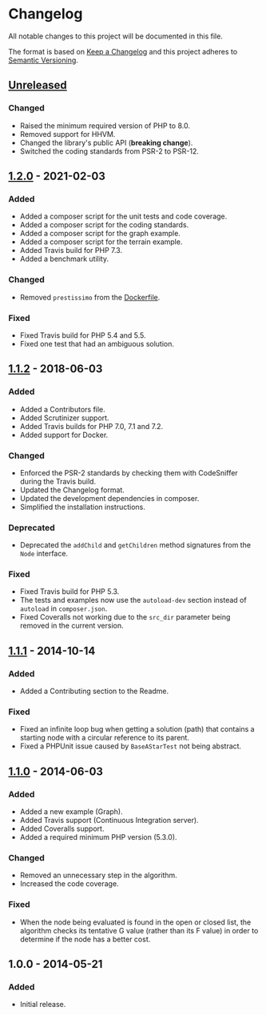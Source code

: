 # Changelog
All notable changes to this project will be documented in this file.

The format is based on [Keep a Changelog](https://keepachangelog.com/en/1.0.0/)
and this project adheres to [Semantic Versioning](https://semver.org/spec/v2.0.0.html).

## [Unreleased]
### Changed
- Raised the minimum required version of PHP to 8.0.
- Removed support for HHVM.
- Changed the library's public API (**breaking change**).
- Switched the coding standards from PSR-2 to PSR-12.

## [1.2.0] - 2021-02-03
### Added
- Added a composer script for the unit tests and code coverage.
- Added a composer script for the coding standards.
- Added a composer script for the graph example.
- Added a composer script for the terrain example.
- Added Travis build for PHP 7.3.
- Added a benchmark utility.

### Changed
- Removed `prestissimo` from the [Dockerfile](Dockerfile).

### Fixed
- Fixed Travis build for PHP 5.4 and 5.5.
- Fixed one test that had an ambiguous solution.

## [1.1.2] - 2018-06-03
### Added
- Added a Contributors file.
- Added Scrutinizer support.
- Added Travis builds for PHP 7.0, 7.1 and 7.2.
- Added support for Docker.

### Changed
- Enforced the PSR-2 standards by checking them with CodeSniffer during the Travis build.
- Updated the Changelog format.
- Updated the development dependencies in composer.
- Simplified the installation instructions.

### Deprecated
- Deprecated the `addChild` and `getChildren` method signatures from the `Node` interface.

### Fixed
- Fixed Travis build for PHP 5.3.
- The tests and examples now use the `autoload-dev` section instead of `autoload` in `composer.json`.
- Fixed Coveralls not working due to the `src_dir` parameter being removed in the current version.

## [1.1.1] - 2014-10-14
### Added
- Added a Contributing section to the Readme.

### Fixed
- Fixed an infinite loop bug when getting a solution (path) that contains a starting node with a circular reference to its parent.
- Fixed a PHPUnit issue caused by `BaseAStarTest` not being abstract.

## [1.1.0] - 2014-06-03
### Added
- Added a new example (Graph).
- Added Travis support (Continuous Integration server).
- Added Coveralls support.
- Added a required minimum PHP version (5.3.0).

### Changed
- Removed an unnecessary step in the algorithm.
- Increased the code coverage.

### Fixed
- When the node being evaluated is found in the open or closed list, the algorithm checks its tentative G value (rather than its F value) in order to determine if the node has a better cost.

## 1.0.0 - 2014-05-21
### Added
- Initial release.

[Unreleased]: https://github.com/jmgq/php-a-star/compare/v1.2.0...HEAD
[1.2.0]: https://github.com/jmgq/php-a-star/compare/v1.1.2...v1.2.0
[1.1.2]: https://github.com/jmgq/php-a-star/compare/v1.1.1...v1.1.2
[1.1.1]: https://github.com/jmgq/php-a-star/compare/v1.1.0...v1.1.1
[1.1.0]: https://github.com/jmgq/php-a-star/compare/v1.0.0...v1.1.0
